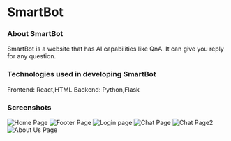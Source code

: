 # SmartBot
 
### About SmartBot
SmartBot is a website that has AI capabilities like QnA. It can give you reply for any question. 



### Technologies used in developing SmartBot

Frontend: React,HTML
Backend: Python,Flask

### Screenshots


![Home Page](https://user-images.githubusercontent.com/96060948/233640441-6c64fd2a-1001-44e7-a3ba-f1e7a3a470da.png)
![Footer Page](https://user-images.githubusercontent.com/96060948/233640589-439d18d0-96e2-4c31-93e9-0ddf30d8231a.png)
![Login page](https://user-images.githubusercontent.com/96060948/233640724-cb601810-4d8b-4937-b42f-781bc932c512.png)
![Chat Page](https://user-images.githubusercontent.com/96060948/233641598-b8949a3a-2a00-4ece-a52c-6376367e8bdc.png)
![Chat Page2](https://user-images.githubusercontent.com/96060948/233641117-8bbf4fac-605c-4497-b038-d0119d051ff7.png)
![About Us Page](https://user-images.githubusercontent.com/96060948/233641574-cebbb4fa-6b93-440c-ac09-0b4975ebc122.png)
